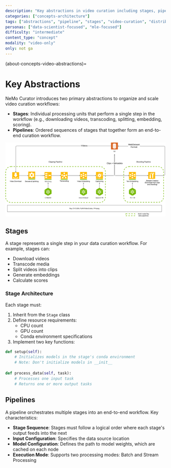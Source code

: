 ```yaml
---
description: "Key abstractions in video curation including stages, pipelines, and execution modes for scalable processing"
categories: ["concepts-architecture"]
tags: ["abstractions", "pipeline", "stages", "video-curation", "distributed", "ray"]
personas: ["data-scientist-focused", "mle-focused"]
difficulty: "intermediate"
content_type: "concept"
modality: "video-only"
only: not ga
---
```


(about-concepts-video-abstractions)=
# Key Abstractions

NeMo Curator introduces two primary abstractions to organize and scale video curation workflows:

- **Stages**: Individual processing units that perform a single step in the workflow (e.g., downloading videos, transcoding, splitting, embedding, scoring).
- **Pipelines**: Ordered sequences of stages that together form an end-to-end curation workflow.

![Stages and Pipelines](./_images/stages-pipelines-diagram.png)

## Stages

A stage represents a single step in your data curation workflow. For example, stages can:

- Download videos
- Transcode media
- Split videos into clips
- Generate embeddings
- Calculate scores

### Stage Architecture

Each stage must:

1. Inherit from the `Stage` class
2. Define resource requirements:
   - CPU count
   - GPU count
   - Conda environment specifications
3. Implement two key functions:

```python
def setup(self):
    # Initializes models in the stage's conda environment
    # Note: Don't initialize models in __init__

def process_data(self, task):
    # Processes one input task
    # Returns one or more output tasks
```

## Pipelines

A pipeline orchestrates multiple stages into an end-to-end workflow. Key characteristics:

- **Stage Sequence**: Stages must follow a logical order where each stage's output feeds into the next
- **Input Configuration**: Specifies the data source location
- **Model Configuration**: Defines the path to model weights, which are cached on each node
- **Execution Mode**: Supports two processing modes: Batch and Stream Processing 